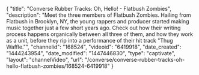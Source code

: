 {
    "title": "Converse Rubber Tracks: Oh, Hello! - Flatbush Zombies",
    "description": "Meet the three members of Flatbush Zombies. Hailing from Flatbush in Brooklyn, NY, the young rappers and producer started making music together just a few short years ago. Check out how their writing process happens organically between all three of them, and how they work as a unit, before they rip into a performance of their hit track \"Thug Waffle.\"",
    "channelid": "168524",
    "videoid": "6419918",
    "date_created": "1444243954",
    "date_modified": "1447446830",
    "type": "captivate",
    "layout": "channelVideo",
    "url": "\/converse\/converse-rubber-tracks-oh-hello-flatbush-zombies\/168524-6419918"
}